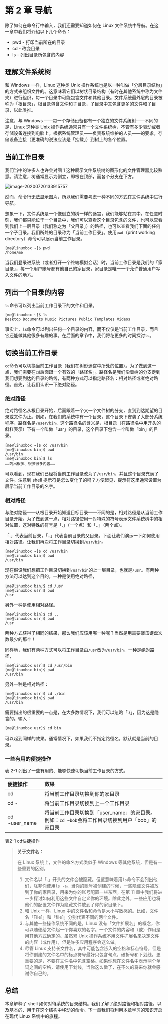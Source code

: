 # 第 2 章 导航

除了如何在命令行中输入，我们还需要知道如何在 Linux 文件系统中导航。在这一章中我们将介绍以下几个命令：

* pwd - 打印当前所在的目录
* cd - 改变目录
* ls - 列出目录所包含的内容

## 理解文件系统树

和 Windows 一样，Linux 这种类 Unix 操作系统也是以一种叫做「分层目录结构」的方式来组织文件的。这意味着它们以树状目录结构（有时在其他系统中称为文件夹）进行组织，每一个目录中可能包含文件和其他目录。文件系统最外层的目录被称为「根目录」，根目录包含文件和子目录，子目录中又包含更多的文件和子目录，以此类推。

注意，与 Windows ——每一个存储设备都有一个独立的文件系统树——不同的是，Linux 这种类 Unix 操作系统通常只有一个文件系统树，不管有多少驱动或者存储设备连接到电脑上。根据系统管理员——负责系统维护的人员——的要求，存储设备连接（更准确的说法应该是「挂载」）到树上的各个位置。

## 当前工作目录

我们当中的许多人也许会对图 1 这种展示文件系统树的图形化的文件管理器比较熟悉。请注意，树通常显示为倒立，即根在顶部，而各个分支在下方。

![image-20200720133915757](https://github.com/YoungYo/The_Linux_Command_Line_Chinese_Edition/tree/43d5b0621808c2b08a9c499a70f3c6afa130ab3a/part1_learning_the_shell/image-20200720133915757.png)

然而，命令行无法显示图片，所以我们需要考虑一种不同的方式在文件系统中进行导航。

想象一下，文件系统是一个像倒立的树一样的迷宫，我们能够站在其中。在任意时刻，我们都只能位于一个目录中，我们可以查看这个目录包含的文件，也可以查看到我们上一层目录（我们称之为「父目录」）的路径，也可以查看我们下面的任何一个子目录。我们所处的目录称为「当前工作目录」。使用`pwd`（print working directory）命令可以展示当前工作目录。

```text
[me@linuxbox ~]$ pwd
/home/me
```

当我们登录进系统（或者打开一个终端模拟会话）时，当前工作目录是我们的「家目录」，每一个用户账号都有他自己的家目录，家目录是唯一一个允许普通用户写入文件的地方。

## 列出一个目录的内容

`ls`命令可以列出当前工作目录下的文件和目录。

```text
[me@linuxbox ~]$ ls
Desktop Documents Music Pictures Public Templates Videos
```

事实上，`ls`命令可以列出任何一个目录的内容，而不仅仅是当前工作目录，而且它还能做其他很多有趣的事。在后面的章节中，我们将花更多的时间探讨`ls`。

## 切换当前工作目录

`cd`命令可以切换当前工作目录（我们在树形迷宫中所处的位置）。为了做到这一点，我们需要在`cd`后面跟一个有效的「路径名」。路径名是我们沿着树的分支走到我们想要到达的目录的路线，有两种方式可以指定路径名：相对路径或者绝对路径。首先，让我们认识一下绝对路径。

### 绝对路径

绝对路径名从根目录开始，后面跟着一个又一个文件树的分支，直到到达期望的目录或文件为止。例如，在我们的系统中有一个目录，这个目录下安装了大部分系统程序，路径名是`/user/bin`。这个路径名的含义是，根目录（在路径名中用开头的斜杠表示）下有一个叫做「usr」的目录，这个目录下包含一个叫做「bin」的目录。

```text
[me@linuxbox ~]$ cd /usr/bin
[me@linuxbox bin]$ pwd
/usr/bin
[me@linuxbox bin]$ ls
……列出很多、很多很多内容……
```

可以看到，现在我们已经将当前工作目录改为了`/usr/bin`，并且这个目录充满了文件。注意到 shell 提示符是怎么变化了的吗？方便起见，提示符这里通常设置为展示当前工作目录的名字。

### 相对路径

与绝对路径——从根目录开始知道目标目录——不同的是，相对路径是从当前工作目录开始。为了做到这一点，相对路径使用一对特殊的符号表示文件系统树中的相对位置，这对特殊的符号是「.」（一个点）和「..」（两个点）。

「.」代表当前目录，「..」代表当前目录的父目录。下面让我们演示一下如何使用相对路径。让我们再次将工作目录切换到`/usr/bin`。

```text
[me@linuxbox ~]$ cd /usr/bin
[me@linuxbox bin]$ pwd
/usr/bin
```

现在假设我们想把工作目录切换到`/usr/bin`的上一层目录，也就是`/usr`。有两种方法可以达到这个目的，一种是使用绝对路径，

```text
[me@linuxbox bin]$ cd /usr
[me@linuxbox usr]$ pwd
/usr
```

另外一种是使用相对路径。

```text
[me@linuxbox bin]$ cd ..
[me@linuxbox usr]$ pwd
/usr
```

两种方式获得了相同的结果，那么我们应该用哪一种呢？当然是用需要敲击键盘次数最少的那个！

同样地，我们有两种方式可以将工作目录由`/usr`改为`/usr/bin`，一种是绝对路径，

```text
[me@linuxbox usr]$ cd /usr/bin
[me@linuxbox bin]$ pwd
/usr/bin
```

另外一种是相对路径：

```text
[me@linuxbox usr]$ cd ./bin
[me@linuxbox bin]$ pwd
/usr/bin
```

需要指出的很重要的一点是，在大多数情况下，我们可以忽略「./」，因为这是隐含的。输入：

```text
[me@linuxbox usr]$ cd bin
```

可以起到同样的效果。通常情况下，如果我们不指定路径名，默认就是当前的目录。

### 一些有用的便捷操作

表 2-1 列出了一些有用的、能够快速切换当前工作目录的方式。

| 便捷操作 | 效果 |
| :--- | :--- |
| cd | 将当前工作目录切换到你的家目录 |
| cd - | 将当前工作目录切换到上一个工作目录 |
| cd ~user\_name | 将当前工作目录切换到「user\_name」的家目录。例如：`cd ~bob`会将工作目录切换到用户「bob」的家目录 |

表2-1 cd快捷操作

> **关于文件名：**
>
> 在 Linux 系统上，文件的命名方式类似于 Windows 等其他系统，但是有一些重要的区别。
>
> 1. 文件名以「.」开头的文件会被隐藏。但这意味着用`ls`命令不会列出他们，除非你使用`ls -a`。当你的账号被创建的时候，一些隐藏文件被放到了你的家目录，用来为你的账号配置一些东西。在第 11 章中我们将进一步探讨如何利用这些文件自定义你的环境。除此之外，一些应用也将他们的配置文件作为隐藏文件放到了你的家目录下。
> 2. 和 Unix 一样，Linux 中的文件名和命令是大小写敏感的。比如，文件名「File1」和「file1」分别代表不同的两个文件。
> 3. 与其他一些操作系统不同的是，Linux 没有「文件扩展名」的概念，你可以随便给文件起一个你喜欢的名字。一个文件的内容和（或）作用是用其他方式确定的。虽然累 Unix 操作系统不用文件扩展名来决定文件的内容（或作用），但是许多应用程序会这么做。
> 4. 尽管 Linux 支持长文件名，其中可能包含嵌入的空格和标点符号，但是将你创建的文件名中的标点符号最好只包含句点，破折号和下划线。更重要的是，不要在文件名中包含空格。如果你想在文件名中表示两个单词之间的空格，请使用下划线，当你这么做了，在不久的将来你就会感谢你自己的。

## 总结

本章解释了 shell 如何对待系统的目录结构。我们了解了绝对路径和相对路径，以及基本的、用于在这个结构中移动的命令。下一章我们将利用本章学习的知识开启在现代 Linux 系统中的旅程。

